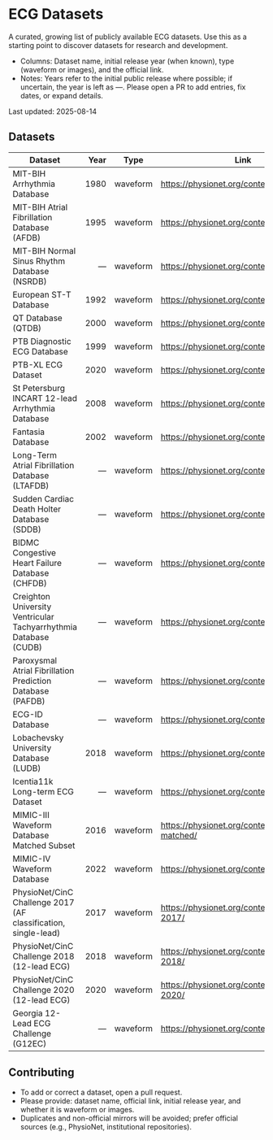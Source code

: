 # ECG Datasets

A curated, growing list of publicly available ECG datasets. Use this as a starting point to discover datasets for research and development.

- Columns: Dataset name, initial release year (when known), type (waveform or images), and the official link.
- Notes: Years refer to the initial public release where possible; if uncertain, the year is left as —. Please open a PR to add entries, fix dates, or expand details.

Last updated: 2025-08-14

## Datasets

| Dataset | Year | Type | Link |
|---|---:|---|---|
| MIT-BIH Arrhythmia Database | 1980 | waveform | https://physionet.org/content/mitdb/ |
| MIT-BIH Atrial Fibrillation Database (AFDB) | 1995 | waveform | https://physionet.org/content/afdb/ |
| MIT-BIH Normal Sinus Rhythm Database (NSRDB) | — | waveform | https://physionet.org/content/nsrdb/ |
| European ST-T Database | 1992 | waveform | https://physionet.org/content/edb/ |
| QT Database (QTDB) | 2000 | waveform | https://physionet.org/content/qtdb/ |
| PTB Diagnostic ECG Database | 1999 | waveform | https://physionet.org/content/ptbdb/ |
| PTB-XL ECG Dataset | 2020 | waveform | https://physionet.org/content/ptb-xl/ |
| St Petersburg INCART 12-lead Arrhythmia Database | 2008 | waveform | https://physionet.org/content/incartdb/ |
| Fantasia Database | 2002 | waveform | https://physionet.org/content/fantasia/ |
| Long-Term Atrial Fibrillation Database (LTAFDB) | — | waveform | https://physionet.org/content/ltafdb/ |
| Sudden Cardiac Death Holter Database (SDDB) | — | waveform | https://physionet.org/content/sddb/ |
| BIDMC Congestive Heart Failure Database (CHFDB) | — | waveform | https://physionet.org/content/chfdb/ |
| Creighton University Ventricular Tachyarrhythmia Database (CUDB) | — | waveform | https://physionet.org/content/cudb/ |
| Paroxysmal Atrial Fibrillation Prediction Database (PAFDB) | — | waveform | https://physionet.org/content/pafdb/ |
| ECG-ID Database | — | waveform | https://physionet.org/content/ecgiddb/ |
| Lobachevsky University Database (LUDB) | 2018 | waveform | https://physionet.org/content/ludb/ |
| Icentia11k Long-term ECG Dataset | — | waveform | https://physionet.org/content/icentia11k/ |
| MIMIC-III Waveform Database Matched Subset | 2016 | waveform | https://physionet.org/content/mimic3wdb-matched/ |
| MIMIC-IV Waveform Database | 2022 | waveform | https://physionet.org/content/mimic4wdb/ |
| PhysioNet/CinC Challenge 2017 (AF classification, single-lead) | 2017 | waveform | https://physionet.org/content/challenge-2017/ |
| PhysioNet/CinC Challenge 2018 (12-lead ECG) | 2018 | waveform | https://physionet.org/content/challenge-2018/ |
| PhysioNet/CinC Challenge 2020 (12-lead ECG) | 2020 | waveform | https://physionet.org/content/challenge-2020/ |
| Georgia 12-Lead ECG Challenge (G12EC) | — | waveform | https://physionet.org/content/g12ec/ |

## Contributing

- To add or correct a dataset, open a pull request.
- Please provide: dataset name, official link, initial release year, and whether it is waveform or images.
- Duplicates and non-official mirrors will be avoided; prefer official sources (e.g., PhysioNet, institutional repositories).
